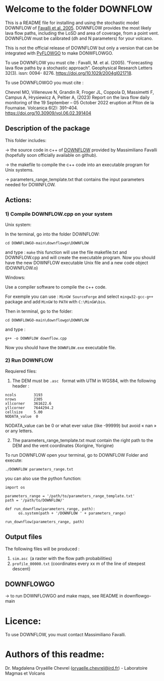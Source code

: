# Welcome to the folder DOWNFLOW

This is a README file for installing and using the stochastic model DOWNFLOW of [Favalli et al. 2005](https://doi.org/10.1029/2004gl021718).
DOWNFLOW provides the most likely lava flow paths, including the LoSD and area of coverage, from a point vent. 
DOWNFLOW must be calibrated (dh and N parameters) for your volcano.

This is not the official release of DOWNFLOW but only a version that can be integrated with [PyFLOWGO](https://github.com/pyflowgo/pyflowgo.git) to make DONWFLOWGO.

To use DOWNFLOW you must cite :
Favalli, M. et al. (2005). “Forecasting lava flow paths by a stochastic approach”. Geophysical Research Letters 32(3). 
issn: 0094- 8276. https://doi.org/10.1029/2004gl021718.

To use DOWNFLOWGO you must cite :

Chevrel MO, Villeneuve N, Grandin R, Froger JL, Coppola D, Massimetti F, Campus A, Hrysiewicz A, Peltier A, (2023) 
Report on the lava flow daily monitoring of the 19 September – 05 October 2022 eruption at Piton de la Fournaise. 
Volcanica 6(2): 391–404. https://doi.org/10.30909/vol.06.02.391404   


## Description of the package 
This folder includes:

-> the source code in c++ of [DOWNFLOW](https://doi.org/10.1029/2004gl021718) 
provided by Massimiliano Favalli (hopefully soon officially available on github).

-> the makefile to compile the c++ code into an executable program for Unix systems.

-> parameters_range_template.txt that contains the input parameters needed for DOWNFLOW.

## Actions:

### 1) Compile DOWNFLOW.cpp on your system

Unix system:

In the terminal, go into the folder DOWNFLOW:

 ```cd DOWNFLOWGO-main\downflowgo\DOWNFLOW```

and type : ```make```
this function will use the file makefile.txt and DOWNFLOW.cpp and will create the executable program. 
Now you should have the new DOWNFLOW executable Unix file and a new code object (DOWNFLOW.o)

Windows:

Use a compiler software to compile the c++ code. 

For exemple you can use : ```MinGW SourceForge``` and select ```mingw32-gcc-g++``` package 
and add ```MinGW``` to ```PATH``` with ```C:\MinGW\bin```.

Then in terminal, go to the folder:

```cd DOWNFLOWGO-main\downflowgo\DOWNFLOW```
 
and type :


```g++ -o DOWNFLOW downflow.cpp```

Now you should have the ```DOWNFLOW.exe``` executable file.

### 2) Run DOWNFLOW

Requiered files:

1) The DEM must be  ```.asc ``` format with UTM in WGS84, with the following header :
```
ncols        3193
nrows        2305
xllcorner    361622.6
yllcorner    7644294.2
cellsize     5.00
NODATA_value  0
 ```
NODATA_value can be 0 or what ever value (like -99999) but avoid « nan » or any letters.

2) The parameters_range_template.txt must contain the right path to the DEM and the vent coordinates (Xorigine, Yorigine) 


To run DOWNFLOW open your terminal, go to DOWNFLOW Folder
and execute:
 ```
./DOWNFLOW parameters_range.txt
 ```

you can also use the python function:

 ```
 import os
 
 parameters_range = '/path/to/parameters_range_template.txt'
 path = '/path/to/DOWNFLOW/'
 
 def run_downflow(parameters_range, path):
       os.system(path + '/DOWNFLOW ' + parameters_range)
 
 run_downflow(parameters_range, path)
 ```

## Output files

The following files will be produced :
  1) ```sim.asc ```(a raster with the flow path probabilities)
  2) ```profile_00000.txt``` (coordinates every xx m of the line of steepest descent)

## DOWNFLOWGO

-> to run DOWNFLOWGO and make maps, see README in downflowgo-main

 # Licence:
To use DOWNFLOW, you must contact Massimiliano Favalli.


 # Authors of this readme:
 Dr. Magdalena Oryaëlle Chevrel (oryaelle.chevrel@ird.fr) - Laboratoire Magmas et Volcans
